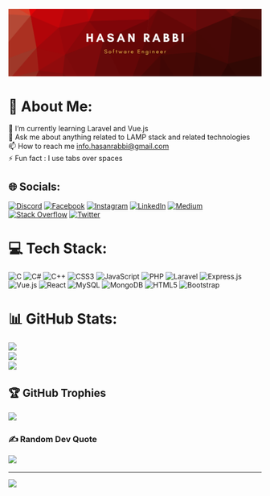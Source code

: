 ![logo](https://github.com/hasanrabbi/hasanrabbi/blob/main/Hasan%20rabbi%20(2).png)
# 💫 About Me:
🌱 I’m currently learning Laravel and Vue.js<br>💬 Ask me about anything related to LAMP stack and related technologies<br>📫 How to reach me info.hasanrabbi@gmail.com<br>⚡ Fun fact : I use tabs over spaces


## 🌐 Socials:
[![Discord](https://img.shields.io/badge/Discord-%237289DA.svg?logo=discord&logoColor=white)](htttps://discord.gg/HasanRabbi#9699) [![Facebook](https://img.shields.io/badge/Facebook-%231877F2.svg?logo=Facebook&logoColor=white)](https://facebook.com/mehedi.exp) [![Instagram](https://img.shields.io/badge/Instagram-%23E4405F.svg?logo=Instagram&logoColor=white)](https://instagram.com/hasanrabbi_) [![LinkedIn](https://img.shields.io/badge/LinkedIn-%230077B5.svg?logo=linkedin&logoColor=white)](https://linkedin.com/in/hasanrabbi2) [![Medium](https://img.shields.io/badge/Medium-12100E?logo=medium&logoColor=white)](https://medium.com/@hasanrabbi) [![Stack Overflow](https://img.shields.io/badge/-Stackoverflow-FE7A16?logo=stack-overflow&logoColor=white)](https://stackoverflow.com/users/hasan-rabbi) [![Twitter](https://img.shields.io/badge/Twitter-%231DA1F2.svg?logo=Twitter&logoColor=white)](https://twitter.com/hasanrabbi_twit) 

# 💻 Tech Stack:
![C](https://img.shields.io/badge/c-%2300599C.svg?style=for-the-badge&logo=c&logoColor=white) ![C#](https://img.shields.io/badge/c%23-%23239120.svg?style=for-the-badge&logo=c-sharp&logoColor=white) ![C++](https://img.shields.io/badge/c++-%2300599C.svg?style=for-the-badge&logo=c%2B%2B&logoColor=white) ![CSS3](https://img.shields.io/badge/css3-%231572B6.svg?style=for-the-badge&logo=css3&logoColor=white) ![JavaScript](https://img.shields.io/badge/javascript-%23323330.svg?style=for-the-badge&logo=javascript&logoColor=%23F7DF1E) ![PHP](https://img.shields.io/badge/php-%23777BB4.svg?style=for-the-badge&logo=php&logoColor=white) ![Laravel](https://img.shields.io/badge/laravel-%23FF2D20.svg?style=for-the-badge&logo=laravel&logoColor=white) ![Express.js](https://img.shields.io/badge/express.js-%23404d59.svg?style=for-the-badge&logo=express&logoColor=%2361DAFB) ![Vue.js](https://img.shields.io/badge/vuejs-%2335495e.svg?style=for-the-badge&logo=vuedotjs&logoColor=%234FC08D) ![React](https://img.shields.io/badge/react-%2320232a.svg?style=for-the-badge&logo=react&logoColor=%2361DAFB) ![MySQL](https://img.shields.io/badge/mysql-%2300f.svg?style=for-the-badge&logo=mysql&logoColor=white) ![MongoDB](https://img.shields.io/badge/MongoDB-%234ea94b.svg?style=for-the-badge&logo=mongodb&logoColor=white) ![HTML5](https://img.shields.io/badge/html5-%23E34F26.svg?style=for-the-badge&logo=html5&logoColor=white) ![Bootstrap](https://img.shields.io/badge/bootstrap-%23563D7C.svg?style=for-the-badge&logo=bootstrap&logoColor=white)
# 📊 GitHub Stats:
![](https://github-readme-stats.vercel.app/api?username=hasanrabbi&theme=dark&hide_border=false&include_all_commits=true&count_private=true)<br/>
![](https://github-readme-streak-stats.herokuapp.com/?user=hasanrabbi&theme=dark&hide_border=false)<br/>
![](https://github-readme-stats.vercel.app/api/top-langs/?username=hasanrabbi&theme=dark&hide_border=false&include_all_commits=true&count_private=true&layout=compact)

## 🏆 GitHub Trophies
![](https://github-profile-trophy.vercel.app/?username=hasanrabbi&theme=darkhub&no-frame=false&no-bg=false&margin-w=4)

### ✍️ Random Dev Quote
![](https://quotes-github-readme.vercel.app/api?type=horizontal&theme=dark)

---
[![](https://visitcount.itsvg.in/api?id=hasanrabbi&icon=3&color=1)](https://visitcount.itsvg.in)

<!-- Proudly created with GPRM ( https://gprm.itsvg.in ) -->
